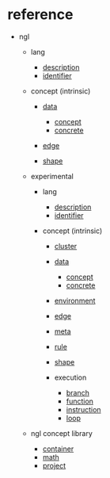 # reference

- ngl
    - lang
        - [description](ngl/lang/description.md)
        - [identifier](ngl/lang/identifier.md)

    - concept (intrinsic)
        - [data](ngl/data.md)
            - [concept](ngl/data/concept.md)
            - [concrete](ngl/data/concrete.md)

        - [edge](ngl/edge.md)
        - [shape](ngl/shape.md)

    - experimental
        - lang
            - [description](ngl/lang/description.md)
            - [identifier](ngl/lang/identifier.md)
            
        - concept (intrinsic)
            - [cluster](ngl/cluster.md)
        
            - [data](ngl/data.md)
                - [concept](ngl/data/concept.md)
                - [concrete](ngl/data/concrete.md)
    
            - [environment](ngl/environment.md)
            - [edge](ngl/edge.md)
            - [meta](ngl/meta.md)
            - [rule](ngl/rule.md)
            - [shape](ngl/shape.md)
        
            - execution
                - [branch](ngl/execution/branch.md)
                - [function](ngl/execution/function.md)
                - [instruction](ngl/execution/instruction.md)
                - [loop](ngl/execution/loop.md)
    
    - ngl concept library
        - [container](ngl/concept/container.md)
        - [math](ngl/concept/math.md)
        - [project](ngl/concept/project.md)
